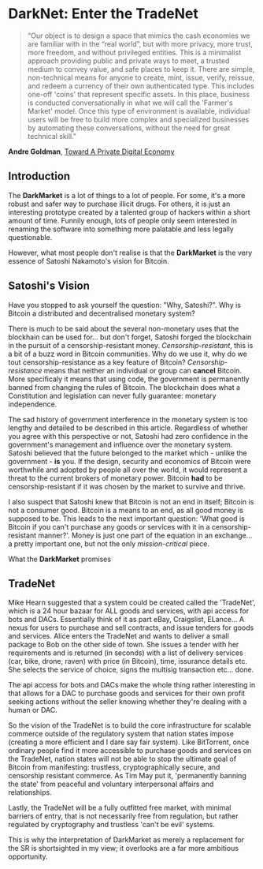 # DarkNet: Enter the TradeNet

> “Our object is to design a space that mimics the cash economies we are familiar with in the “real world”, but with more privacy, more trust, more freedom, and without privileged entities. This is a minimalist approach providing public and private ways to meet, a trusted medium to convey value, and safe places to keep it. There are simple, non-technical means for anyone to create, mint, issue, verify, reissue, and redeem a currency of their own authenticated type. This includes one-off 'coins' that represent specific assets. In this place, business is conducted conversationally in what we will call the 'Farmer's Market' model. Once this type of environment is available, individual users will be free to build more complex and specialized businesses by automating these conversations, without the need for great technical skill."

**Andre Goldman**, [Toward A Private Digital Economy](http://pelagic.wavyhill.xsmail.com/Private_Digital_Economy.html#FMM)

## Introduction

The **DarkMarket** is a lot of things to a lot of people. For some, it's a more robust and safer way to purchase illicit drugs. For others, it is just an interesting prototype created by a talented group of hackers within a short amount of time. Funnily enough, lots of people only seem interested in renaming the software into something more palatable and less legally questionable.

However, what most people don't realise is that the **DarkMarket** is the very essence of Satoshi Nakamoto's vision for Bitcoin.

## Satoshi's Vision

Have you stopped to ask yourself the question: "Why, Satoshi?". Why is Bitcoin a distributed and decentralised monetary system?

There is much to be said about the several non-monetary uses that the blockhain can be used for... but don't forget, Satoshi forged the blockchain in the pursuit of a censorship-resistant money. *Censorship-resistant*, this is a bit of a buzz word in Bitcoin communities. Why do we use it, why do we tout censorship-resistance as a key feature of Bitcoin? *Censorship-resistance* means that neither an individual or group can **cancel** Bitcoin. More specificaly it means that using code, the government is permanently banned from changing the rules of Bitcoin. The blockchain does what a Constitution and legislation can never fully guarantee: monetary independence.

The sad history of government interference in the monetary system is too lengthy and detailed to be described in this article. Regardless of whether you agree with this perspective or not, Satoshi had zero confidence in the government's management and influence over the monetary system. Satoshi believed that the future belonged to the market which - unlike the government - **is** you. If the design, security and economics of Bitcoin were worthwhile and adopted by people all over the world, it would represent a threat to the current brokers of monetary power. Bitcoin **had** to be censorship-resistant if it was chosen by the market to survive and thrive.  

I also suspect that Satoshi knew that Bitcoin is not an end in itself; Bitcoin is not a consumer good. Bitcoin is a means to an end, as all good money is supposed to be. This leads to the next important question: 'What good is Bitcoin if you can't purchase any goods or services with it in a censorship-resistant manner?'. Money is just one part of the equation in an exchange... a pretty important one, but not the only *mission-critical* piece.

What the **DarkMarket** promises 

## TradeNet

Mike Hearn suggested that a system could be created called the 'TradeNet', which is a 24 hour bazaar for ALL goods and services, with api access for bots and DACs. Essentially think of it as part eBay, Craigslist, ELance... A nexus for users to purchase and sell contracts, and issue tenders for goods and services. Alice enters the TradeNet and wants to deliver a small package to Bob on the other side of town. She issues a tender with her requirements and is returned (in seconds) with a list of delivery services (car, bike, drone, raven) with price (in Bitcoin), time, issurance details etc. She selects the service of choice, signs the multisig transaction etc... done.

The api access for bots and DACs make the whole thing rather interesting in that allows for a DAC to purchase goods and services for their own profit seeking actions without the seller knowing whether they're dealing with a human or DAC.

So the vision of the TradeNet is to build the core infrastructure for scalable commerce outside of the regulatory system that nation states impose (creating a more efficient and I dare say fair system). Like BitTorrent, once ordinary people find it more accessible to purchase goods and services on the TradeNet, nation states will not be able to stop the ultimate goal of Bitcoin from manifesting: trustless, cryptographically secure, and censorship resistant commerce. As Tim May put it, 'permanently banning the state' from peaceful and voluntary interpersonal affairs and relationships.

Lastly, the TradeNet will be a fully outfitted free market, with minimal barriers of entry, that is not necessarily free from regulation, but rather regulated by cryptography and trustless 'can't be evil' systems.

This is why the interpretation of DarkMarket as merely a replacement for the SR is shortsighted in my view; it overlooks are a far more ambitious opportunity.
